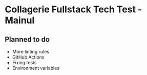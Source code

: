 # Collagerie Fullstack Tech Test - Mainul

## Planned to do

- More linting rules
- GitHub Actions
- Fixing tests
- Environment variables
